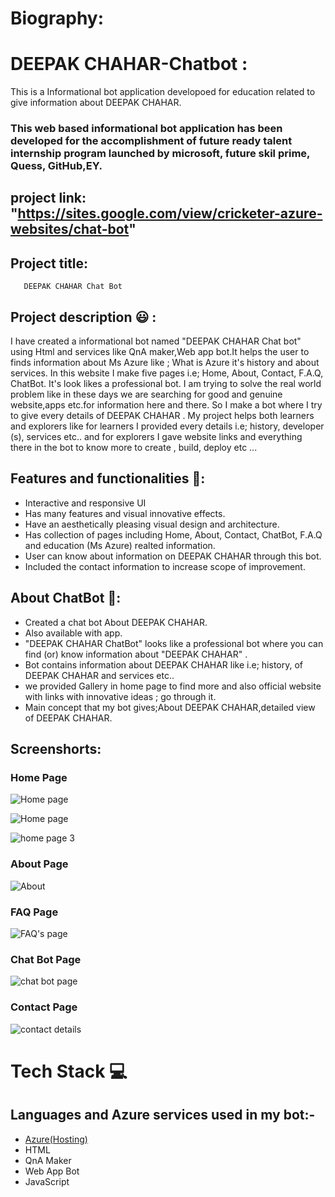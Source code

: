 # Biography:
# DEEPAK CHAHAR-Chatbot :
This is a Informational bot application developoed for education related to give information about DEEPAK CHAHAR.
### This web based informational bot application has been developed for the accomplishment of future ready talent internship program launched by microsoft, future skil prime, Quess, GitHub,EY.

## project link: "https://sites.google.com/view/cricketer-azure-websites/chat-bot"

## Project title: 
       DEEPAK CHAHAR Chat Bot
       
## Project description 😃 :      
I have created a informational bot named "DEEPAK CHAHAR Chat bot" using Html and services like QnA maker,Web app bot.It helps the user to finds information about Ms Azure like ; What is Azure it's history and about services. In this website I make five pages i.e; Home, About, Contact, F.A.Q, ChatBot. It's look likes a professional bot. I am trying to solve the real world problem like in these days we are searching for  good and genuine website,apps etc.for information here and there. So I make a bot where I try to give every details of DEEPAK CHAHAR . My project helps both learners and explorers like for learners I provided every details i.e; history, developer (s), services etc.. and for explorers I gave website links and everything there in the bot to know more to create , build, deploy etc ...                    

## Features and functionalities 🧐:
- Interactive and responsive UI
- Has many features and visual innovative effects.
- Have an aesthetically pleasing visual design and architecture.
- Has collection of pages including Home, About, Contact, ChatBot, F.A.Q and education (Ms Azure) realted information.
- User can know about information on DEEPAK CHAHAR through this bot.
- Included the contact information to increase scope of improvement.

## About ChatBot 💬: 
- Created a chat bot About DEEPAK CHAHAR.
- Also available with app.
- "DEEPAK CHAHAR ChatBot" looks like a professional bot where you can find (or) know information about "DEEPAK CHAHAR" .
- Bot contains information about DEEPAK CHAHAR like i.e; history, of DEEPAK CHAHAR and services etc..
- we provided Gallery in home page to find more and also official website with links with innovative ideas ; go through it.
- Main concept that my bot gives;About DEEPAK CHAHAR,detailed view of DEEPAK CHAHAR.

## Screenshorts: 
### Home Page 
![Home page](https://user-images.githubusercontent.com/114653933/196035198-d330af74-de2a-4e64-9107-d12458111218.png)

![Home page](https://user-images.githubusercontent.com/114653933/196035198-d330af74-de2a-4e64-9107-d12458111218.png)

![home page 3](https://user-images.githubusercontent.com/114653933/196035261-9f2e4fec-1949-4a76-b5f1-91c98ea907cb.png)

### About Page
![About](https://user-images.githubusercontent.com/114653933/196035334-24ebdb49-9841-491e-9b9c-fd528b125947.png)

### FAQ Page
![FAQ's page](https://user-images.githubusercontent.com/114653933/196035388-2726d4b6-dacc-465a-973d-09ef59ba335a.png)

### Chat Bot Page
![chat bot page](https://user-images.githubusercontent.com/114653933/196035422-819a95a9-f877-4e07-9b1b-2be2d20e3c78.png)

### Contact Page
![contact details](https://user-images.githubusercontent.com/114653933/196035368-025eb583-c11c-4600-8af7-42ad9543cfb8.png)

# Tech Stack 💻

## Languages and Azure services used in my bot:-

- [Azure(Hosting)](https://azure.microsoft.com/en-in/features/azure-portal/)
- HTML
- QnA Maker
- Web App Bot
- JavaScript


